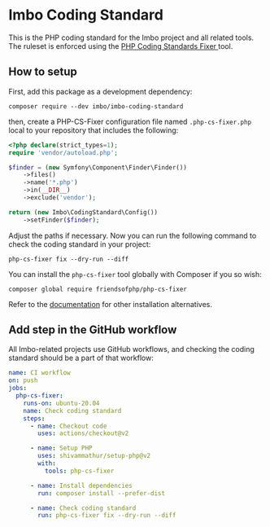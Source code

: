 # Imbo Coding Standard

This is the PHP coding standard for the Imbo project and all related tools. The ruleset is enforced using the [PHP Coding Standards Fixer
](https://github.com/FriendsOfPHP/PHP-CS-Fixer) tool.

## How to setup

First, add this package as a development dependency:

    composer require --dev imbo/imbo-coding-standard

then, create a PHP-CS-Fixer configuration file named `.php-cs-fixer.php` local to your repository that includes the following:

```php
<?php declare(strict_types=1);
require 'vendor/autoload.php';

$finder = (new Symfony\Component\Finder\Finder())
    ->files()
    ->name('*.php')
    ->in(__DIR__)
    ->exclude('vendor');

return (new Imbo\CodingStandard\Config())
    ->setFinder($finder);
```

Adjust the paths if necessary. Now you can run the following command to check the coding standard in your project:

    php-cs-fixer fix --dry-run --diff

You can install the `php-cs-fixer` tool globally with Composer if you so wish:

    composer global require friendsofphp/php-cs-fixer

Refer to the [documentation](https://github.com/FriendsOfPHP/PHP-CS-Fixer) for other installation alternatives.

## Add step in the GitHub workflow

All Imbo-related projects use GitHub workflows, and checking the coding standard should be a part of that workflow:

```yaml
name: CI workflow
on: push
jobs:
  php-cs-fixer:
    runs-on: ubuntu-20.04
    name: Check coding standard
    steps:
      - name: Checkout code
        uses: actions/checkout@v2

      - name: Setup PHP
        uses: shivammathur/setup-php@v2
        with:
          tools: php-cs-fixer

      - name: Install dependencies
        run: composer install --prefer-dist

      - name: Check coding standard
        run: php-cs-fixer fix --dry-run --diff
```
